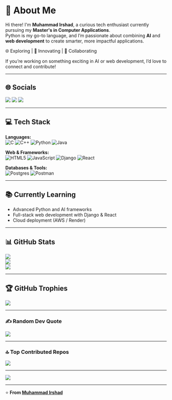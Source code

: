 # 💫 About Me

Hi there! I'm **Muhammad Irshad**, a curious tech enthusiast currently pursuing my **Master's in Computer Applications**.  
Python is my go-to language, and I’m passionate about combining **AI** and **web development** to create smarter, more impactful applications.  

🌐 Exploring | 🤖 Innovating | 💬 Collaborating  

If you’re working on something exciting in AI or web development, I’d love to connect and contribute!
<br>

---

## 🌐 Socials
<a href="https://instagram.com/i_r_s_h_x_d" target="_blank"><img src="https://img.shields.io/badge/Instagram-%23E4405F.svg?logo=Instagram&logoColor=white"></a>
<a href="https://linkedin.com/in/muhammad-irshad-0488a7318" target="_blank"><img src="https://img.shields.io/badge/LinkedIn-%230077B5.svg?logo=linkedin&logoColor=white"></a>
<a href="mailto:irshad11ovm@gmail.com" target="_blank"><img src="https://img.shields.io/badge/Email-D14836?logo=gmail&logoColor=white"></a>

---

## 💻 Tech Stack

**Languages:**  
![C](https://img.shields.io/badge/c-%2300599C.svg?style=flat&logo=c&logoColor=white)
![C++](https://img.shields.io/badge/c++-%2300599C.svg?style=flat&logo=c%2B%2B&logoColor=white)
![Python](https://img.shields.io/badge/python-3670A0?style=flat&logo=python&logoColor=ffdd54)
![Java](https://img.shields.io/badge/java-%23ED8B00.svg?style=flat&logo=openjdk&logoColor=white)

**Web & Frameworks:**  
![HTML5](https://img.shields.io/badge/html5-%23E34F26.svg?style=flat&logo=html5&logoColor=white)
![JavaScript](https://img.shields.io/badge/javascript-%23323330.svg?style=flat&logo=javascript&logoColor=%23F7DF1E)
![Django](https://img.shields.io/badge/django-%23092E20.svg?style=flat&logo=django&logoColor=white)
![React](https://img.shields.io/badge/react-%2320232a.svg?style=flat&logo=react&logoColor=%2361DAFB)

**Databases & Tools:**  
![Postgres](https://img.shields.io/badge/postgres-%23316192.svg?style=flat&logo=postgresql&logoColor=white)
![Postman](https://img.shields.io/badge/Postman-FF6C37?style=flat&logo=postman&logoColor=white)

---

## 📚 Currently Learning
- Advanced Python and AI frameworks  
- Full-stack web development with Django & React  
- Cloud deployment (AWS / Render)

---

## 📊 GitHub Stats
![](https://github-readme-stats.vercel.app/api?username=Muhammad-Irshad-e&theme=tokyonight&hide_border=false&include_all_commits=false&count_private=false)<br/>
![](https://github-readme-streak-stats.herokuapp.com/?user=Muhammad-Irshad-e&theme=tokyonight&hide_border=false)<br/>
![](https://github-readme-stats.vercel.app/api/top-langs/?username=Muhammad-Irshad-e&theme=tokyonight&hide_border=false&include_all_commits=false&count_private=false&layout=compact)

---

## 🏆 GitHub Trophies
![](https://github-profile-trophy.vercel.app/?username=Muhammad-Irshad-e&theme=tokyonight&no-frame=false&no-bg=true&margin-w=4)

---

### ✍️ Random Dev Quote
![](https://quotes-github-readme.vercel.app/api?type=horizontal&theme=tokyonight)

---

### 🔝 Top Contributed Repos
![](https://github-contributor-stats.vercel.app/api?username=Muhammad-Irshad-e&limit=5&theme=dark&combine_all_yearly_contributions=true)

---

[![](https://visitcount.itsvg.in/api?id=Muhammad-Irshad-e&icon=0&color=0)](https://visitcount.itsvg.in)

---

⭐️ **From [Muhammad Irshad](https://github.com/Muhammad-Irshad-e)**

